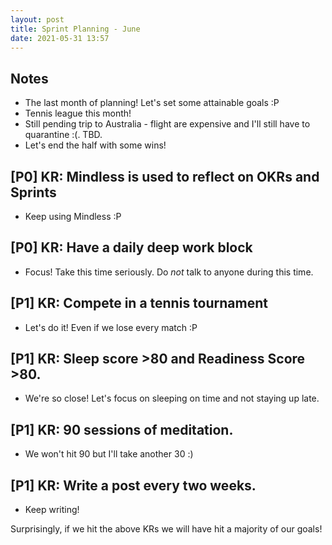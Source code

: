 ```yaml
---
layout: post
title: Sprint Planning - June
date: 2021-05-31 13:57
---
```


## Notes
* The last month of planning! Let's set some attainable goals :P
* Tennis league this month!
* Still pending trip to Australia - flight are expensive and I'll still have to quarantine :(. TBD.
* Let's end the half with some wins!

## [P0] KR: Mindless is used to reflect on OKRs and Sprints
* Keep using Mindless :P

## [P0] KR: Have a daily deep work block
* Focus! Take this time seriously. Do *not* talk to anyone during this time.

## [P1] KR: Compete in a tennis tournament
* Let's do it! Even if we lose every match :P

## [P1] KR: Sleep score >80 and Readiness Score >80.
* We're so close! Let's focus on sleeping on time and not staying up late.

## [P1] KR: 90 sessions of meditation.
* We won't hit 90 but I'll take another 30 :)

## [P1] KR: Write a post every two weeks.
* Keep writing!

Surprisingly, if we hit the above KRs we will have hit a majority of our goals!
